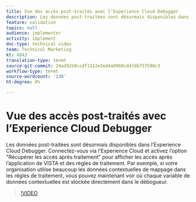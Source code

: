 ```yaml
---
title: Vue des accès post-traités avec l’Experience Cloud Debugger
description: Les données post-traitées sont désormais disponibles dans l’Experience Cloud Debugger. Connectez-vous via l’Experience Cloud et activez l’option "Récupérer les accès après traitement" pour afficher les accès après l’application de VISTA et des règles de traitement. Par exemple, si votre organisation utilise beaucoup les données contextuelles de mappage dans les règles de traitement, vous pouvez maintenant voir où chaque variable de données contextuelles est stockée directement dans le débogueur.
feature: validation
topics: null
audience: implementer
activity: implement
doc-type: technical video
team: Technical Marketing
kt: 4843
translation-type: tm+mt
source-git-commit: 24ad92b0ccdf1112e3ed4a0968cd47db757598c3
workflow-type: tm+mt
source-wordcount: '138'
ht-degree: 0%

---
```



# Vue des accès post-traités avec l’Experience Cloud Debugger

Les données post-traitées sont désormais disponibles dans l’Experience Cloud Debugger. Connectez-vous via l’Experience Cloud et activez l’option &quot;Récupérer les accès après traitement&quot; pour afficher les accès après l’application de VISTA et des règles de traitement. Par exemple, si votre organisation utilise beaucoup les données contextuelles de mappage dans les règles de traitement, vous pouvez maintenant voir où chaque variable de données contextuelles est stockée directement dans le débogueur.

>[!VIDEO](https://video.tv.adobe.com/v/32961/?quality=12)
